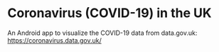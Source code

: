 # Coronavirus (COVID-19) in the UK
An Android app to visualize the COVID-19 data from data.gov.uk: https://coronavirus.data.gov.uk/
